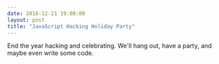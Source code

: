 ```yaml
---
date: 2016-12-21 19:00:00
layout: post
title: "JavaScript Hacking Holiday Party"
---
```


End the year hacking and celebrating. We'll hang out, have a party, and maybe
even write some code.
